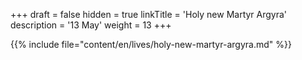 +++
draft = false
hidden = true
linkTitle = 'Holy new Martyr Argyra'
description = '13 May'
weight = 13
+++

{{% include file="content/en/lives/holy-new-martyr-argyra.md" %}}
